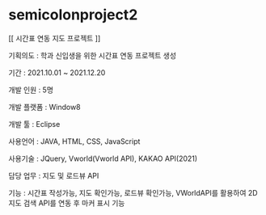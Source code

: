 # semicolonproject2
[[ 시간표 연동 지도 프로젝트 ]]

기획의도 : 학과 신입생을 위한 시간표 연동 프로젝트 생성

기간 : 2021.10.01 ~ 2021.12.20

개발 인원 : 5명

개발 플랫폼 : Window8

개발 툴 : Eclipse

사용언어 : JAVA, HTML, CSS, JavaScript

사용기술 : JQuery, Vworld(Vworld API), KAKAO API(2021)

담당 업무 : 지도 및 로드뷰 API 

기능 : 시간표 작성가능, 지도 확인가능, 로드뷰 확인가능, VWorldAPI를 활용하여 2D 지도 검색 API를 연동 후 마커 표시 기능

